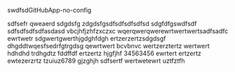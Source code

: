 swdfsdGitHubApp-no-config


sdfsefr
qweaerd
sdgdsfg
zdgdsfgsdfsdfsdfsdfsd
sdgfdfgswdfsdf
sdfsdfsdfsdfasdasd
vbcjhfjzhfzxczxc
wqerqwerqwerewrtwertwertsadfsadfc
ewrtwetr
sdgwertgwerthjgdghfdgh
ertzerzertzsdgdsgf
dhgddtwqesfsedrfgtrgdsg
qewrtwert bcvbnvc
wertzerztertz
wertwert
hdhdhd
trdhgdtz
fddffdf
ertzertz
hjgfjhf
34563456
ewrtert
ertzertz
ewtezerzrtz
tzuiuz6789
gjzghjh
sdfsertf
wertwetewrt
uztfztfh
